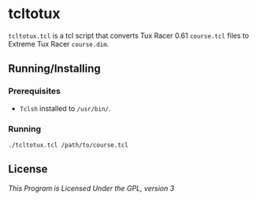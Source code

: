 # tcltotux
`tcltotux.tcl` is a tcl script that converts Tux Racer 0.61 `course.tcl` files to Extreme Tux Racer `course.dim`.

## Running/Installing

### Prerequisites
- `Tclsh` installed to `/usr/bin/`.

### Running
`./tcltotux.tcl /path/to/course.tcl`

## License
*This Program is Licensed Under the GPL, version 3*
